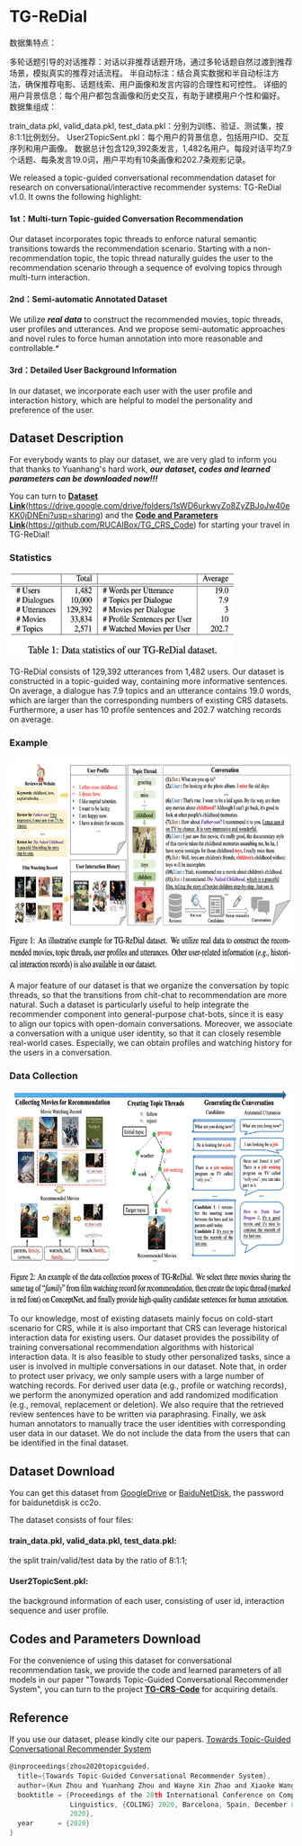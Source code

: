 # TG-ReDial

数据集特点：

多轮话题引导的对话推荐：对话以非推荐话题开场，通过多轮话题自然过渡到推荐场景，模拟真实的推荐对话流程。
半自动标注：结合真实数据和半自动标注方法，确保推荐电影、话题线索、用户画像和发言内容的合理性和可控性。
详细的用户背景信息：每个用户都包含画像和历史交互，有助于建模用户个性和偏好。
数据集组成：

train_data.pkl, valid_data.pkl, test_data.pkl：分别为训练、验证、测试集，按8:1:1比例划分。
User2TopicSent.pkl：每个用户的背景信息，包括用户ID、交互序列和用户画像。
数据总计包含129,392条发言，1,482名用户。每段对话平均7.9个话题、每条发言19.0词，用户平均有10条画像和202.7条观影记录。

We released a topic-guided conversational recommendation dataset for research on conversational/interactive recommender systems: TG-ReDial v1.0. It owns the following highlight:
#### 1st：Multi-turn Topic-guided Conversation Recommendation
Our dataset incorporates topic threads to enforce natural semantic transitions towards the recommendation scenario. Starting with a non-recommendation topic, the topic thread naturally guides the user to the recommendation scenario through a sequence of evolving topics through multi-turn interaction.
#### 2nd：Semi-automatic Annotated Dataset
We utilize ***real data*** to construct the recommended movies, topic threads, user profiles and utterances. And we propose semi-automatic approaches and novel rules to force human annotation into more reasonable and controllable.*
#### 3rd：Detailed User Background Information
In our dataset, we incorporate each user with the user profile and interaction history, which are helpful to model the personality and preference of the user.

## Dataset Description
For everybody wants to play our dataset, we are very glad to inform you that thanks to Yuanhang's hard work, ***our dataset, codes and learned parameters can be downloaded now!!!*** 

You can turn to [**Dataset Link**](https://drive.google.com/drive/folders/1sWD6urkwyZo8ZyZBJoJw40eKK0jDNEni?usp=sharing)(https://drive.google.com/drive/folders/1sWD6urkwyZo8ZyZBJoJw40eKK0jDNEni?usp=sharing) and the [**Code and Parameters Link**](https://github.com/RUCAIBox/TG_CRS_Code)(https://github.com/RUCAIBox/TG_CRS_Code) for starting your travel in TG-ReDial!


### Statistics
<img src="./Picture/DataStatistics.png" width=400 height=150 />

TG-ReDial consists of 129,392 utterances from 1,482 users. Our dataset is constructed in a topic-guided way, containing more informative sentences. On average, a dialogue has 7.9 topics and an utterance contains 19.0 words, which are larger than the corresponding numbers of existing CRS datasets. Furthermore, a user has 10 profile sentences and 202.7 watching records on average. 

### Example

<img src="./Picture/illustrative.png" width=700 height=380 />

A major feature of our dataset is that we organize the conversation by topic threads, so that the transitions from chit-chat to recommendation are more natural. Such a dataset is particularly useful to help integrate the recommender component into general-purpose chat-bots, since it is easy to align our topics with open-domain conversations. Moreover, we associate a conversation with a unique user identity, so that it can closely resemble real-world cases. Especially, we can obtain profiles and watching history for the users in a conversation. 

### Data Collection

<img src="./Picture/DataCollection.png" width=700 height=380 />

To our knowledge, most of existing datasets mainly focus on cold-start scenario for CRS, while it is also important that CRS can leverage historical interaction data for existing users. Our dataset provides the possibility of training conversational recommendation algorithms with historical interaction data. It is also feasible to study other personalized tasks, since a user is involved in multiple conversations in our dataset. Note that, in order to protect user privacy, we only sample users with a large number of watching records. For derived user data (e.g., profile or watching records), we perform the anonymized operation and add randomized modification (e.g., removal, replacement or deletion). We also require that the retrieved review sentences have to be written via paraphrasing. Finally, we ask human annotators to manually trace the user identities with corresponding user data in our dataset. We do not include the data from the users that can be identified in the final dataset.

## Dataset Download
You can get this dataset from [GoogleDrive](https://drive.google.com/drive/folders/1jLkNtUgzqBITQJsbOjSq20S2zzpY5Foj?usp=sharing) or [BaiduNetDisk](https://pan.baidu.com/s/1fthFPz8Qjt54m4NR2G9AIA), the password for baidunetdisk is cc2o. 

The dataset consists of four files:
#### train_data.pkl, valid_data.pkl, test_data.pkl: 
the split train/valid/test data by the ratio of 8:1:1;
#### User2TopicSent.pkl: 
the background information of each user, consisting of user id, interaction sequence and user profile.

## Codes and Parameters Download
For the convenience of using this dataset for conversational recommendation task, we provide the code and learned parameters of all models in our paper "Towards Topic-Guided Conversational Recommender System", you can turn to the project [**TG-CRS-Code**](https://github.com/RUCAIBox/TG_CRS_Code) for acquiring details.

## Reference
If you use our dataset, please kindly cite our papers.
[Towards Topic-Guided Conversational Recommender System](https://arxiv.org/abs/2010.04125)
```c
@inproceedings{zhou2020topicguided,
  title={Towards Topic-Guided Conversational Recommender System}, 
  author={Kun Zhou and Yuanhang Zhou and Wayne Xin Zhao and Xiaoke Wang and Ji-Rong Wen},
  booktitle = {Proceedings of the 28th International Conference on Computational
               Linguistics, {COLING} 2020, Barcelona, Spain, December 8-11,
               2020},
  year      = {2020}
}
```
